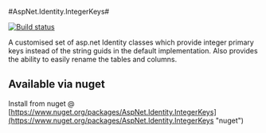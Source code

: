 #AspNet.Identity.IntegerKeys#

[![Build status](https://ci.appveyor.com/api/projects/status/cj1i1v31edcic307/branch/master?svg=true)](https://ci.appveyor.com/project/fallenidol/aspnet-identity-ef-bigintid/branch/master)

A customised set of asp.net Identity classes which provide integer primary keys instead of the string guids in the default implementation. Also provides the ability to easily rename the tables and columns.


## Available via nuget ##
Install from nuget @ [https://www.nuget.org/packages/AspNet.Identity.IntegerKeys](https://www.nuget.org/packages/AspNet.Identity.IntegerKeys "nuget")